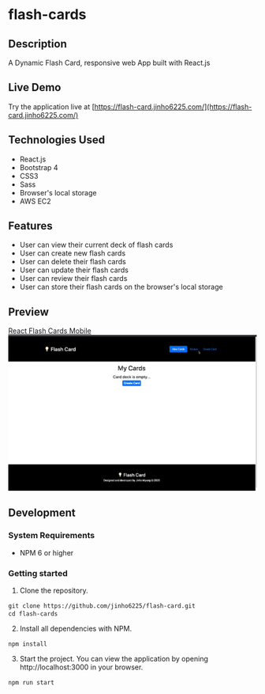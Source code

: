 # flash-cards

## Description
A Dynamic Flash Card, responsive web App built with React.js

## Live Demo
Try the application live at [https://flash-card.jinho6225.com/](https://flash-card.jinho6225.com/)

## Technologies Used
- React.js
- Bootstrap 4
- CSS3
- Sass
- Browser's local storage
- AWS EC2

## Features
- User can view their current deck of flash cards
- User can create new flash cards
- User can delete their flash cards
- User can update their flash cards
- User can review their flash cards
- User can store their flash cards on the browser's local storage

## Preview
[React Flash Cards Mobile](dist/img/flash-card-mobile.gif)
![React Flash Cards](dist/img/flash-card.gif)


## Development

### System Requirements
- NPM 6 or higher

### Getting started
1. Clone the repository.
  ```shell
  git clone https://github.com/jinho6225/flash-card.git
  cd flash-cards
  ```
2. Install all dependencies with NPM.
  ```shell
  npm install
  ```
3. Start the project. You can view the application by opening http://localhost:3000 in your browser.
  ```shell
  npm run start
  ```
